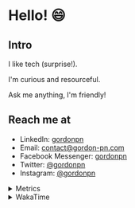 # Hello! 😄

## Intro

I like tech (surprise!).

I'm curious and resourceful.

Ask me anything, I'm friendly!

## Reach me at

- LinkedIn: [gordonpn](https://www.linkedin.com/in/gordonpn/)
- Email: [contact@gordon-pn.com](mailto:contact@gordon-pn.com)
- Facebook Messenger: [gordonpn](https://www.messenger.com/t/Gordonpn)
- Twitter: [@gordonpn](https://twitter.com/Gordonpn)
- Instagram: [@gordonpn](https://www.instagram.com/gordonpn/)

<details>
  <summary>Metrics</summary>

  <img align="center" src="https://github.com/gordonpn/gordonpn/blob/master/github-metrics.svg" alt="GitHub Metrics">

</details>

<details>
  <summary>WakaTime</summary>

  <!--START_SECTION:waka-->
📊 **This Week I Spent My Time On** 

```text
💬 Programming Languages: 
TypeScript               24 mins             ███████████░░░░░░░░░░░░░░   42.13 % 
Text                     20 mins             █████████░░░░░░░░░░░░░░░░   36.24 % 
Java                     8 mins              ████░░░░░░░░░░░░░░░░░░░░░   14.68 % 
Bash                     2 mins              █░░░░░░░░░░░░░░░░░░░░░░░░   03.83 % 
JSON                     1 min               ░░░░░░░░░░░░░░░░░░░░░░░░░   01.86 % 

🔥 Editors: 
Intellijidea             34 mins             ███████████████░░░░░░░░░░   58.71 % 
VS Code                  23 mins             ██████████░░░░░░░░░░░░░░░   41.29 % 
```


 Last Updated on 23/05/2024 16:23:28 UTC
<!--END_SECTION:waka-->
</details>
